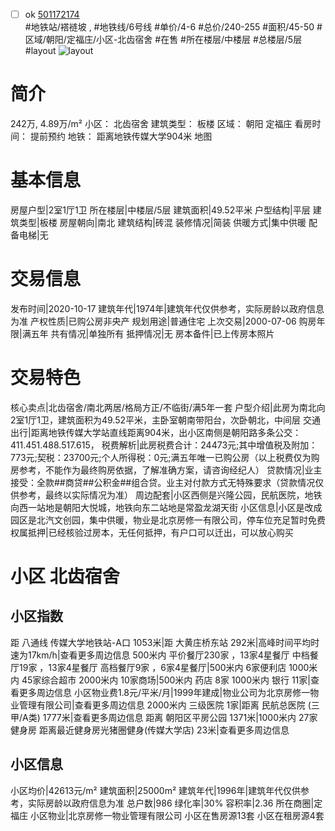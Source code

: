 - [ ] ok [501172174](https://bj.5i5j.com/ershoufang/501172174.html)  
 #地铁站/褡裢坡 ,  #地铁线/6号线
#单价/4-6 #总价/240-255 #面积/45-50   #区域/朝阳/定福庄/小区-北齿宿舍 #在售 #所在楼层/中楼层 #总楼层/5层 #layout 
![layout](http://image2a.5i5j.com/bdir/layout/dfe538a384ca42c39eb700882fc09982.png_P5.jpg) 
# 简介 
 242万,  4.89万/m² 
小区： 北齿宿舍
建筑类型： 板楼
区域： 朝阳 定福庄
看房时间： 提前预约
地铁： 距离地铁传媒大学904米 地图
# 基本信息 
 房屋户型|2室1厅1卫
所在楼层|中楼层/5层
建筑面积|49.52平米
户型结构|平层
建筑类型|板楼
房屋朝向|南北
建筑结构|砖混
装修情况|简装
供暖方式|集中供暖
配备电梯|无
# 交易信息 
 发布时间|2020-10-17
建筑年代|1974年|建筑年代仅供参考，实际房龄以政府信息为准
产权性质|已购公房非央产
规划用途|普通住宅
上次交易|2000-07-06
购房年限|满五年
共有情况|单独所有
抵押情况|无
房本备件|已上传房本照片
# 交易特色 
 核心卖点|北齿宿舍/南北两居/格局方正/不临街/满5年一套
户型介绍|此房为南北向2室1厅1卫，建筑面积为49.52平米，主卧室朝南带阳台，次卧朝北，中间层
交通出行|距离地铁传媒大学站直线距离904米，出小区南侧是朝阳路多条公交：411.451.488.517.615，
税费解析|此房税费合计：24473元;其中增值税及附加：773元;契税：23700元;个人所得税：0元;满五年唯一已购公房（以上税费仅为购房参考，不能作为最终购房依据，了解准确方案，请咨询经纪人）
贷款情况|业主接受：全款##商贷##公积金##组合贷。业主对付款方式无特殊要求（贷款情况仅供参考，最终以实际情况为准）
周边配套|小区西侧是兴隆公园，民航医院，地铁向西一站地是朝阳大悦城，地铁向东二站地是常盈龙湖天街
小区信息|小区是改成园区是北汽文创园，集中供暖，物业是北京房修一有限公司，停车位充足暂时免费
权属抵押|已经核验过房本，无任何抵押，有户口可以迁出，可以放心购买
# 小区 北齿宿舍
## 小区指数 
 距 八通线 传媒大学地铁站-A口 1053米|距 大黄庄桥东站 292米|高峰时间平均时速为17km/h|查看更多周边信息
500米内 平价餐厅230家 ，13家4星餐厅
中档餐厅19家 ，13家4星餐厅
高档餐厅9家 ，6家4星餐厅|500米内 6家便利店
1000米内 45家综合超市
2000米内 10家商场|500米内 药店 8家
1000米内 银行 11家|查看更多周边信息
小区物业费1.8元/平米/月|1999年建成|物业公司为北京房修一物业管理有限公司|查看更多周边信息
2000米内 三级医院 1家|距离 民航总医院 (三甲/A类) 1777米|查看更多周边信息
距离 朝阳区平房公园 1371米|1000米内 27家 健身房
距离最近健身房光猪圈健身(传媒大学店) 23米|查看更多周边信息
## 小区信息 
 小区均价|42613元/m²
建筑面积|25000m²
建筑年代|1996年|建筑年代仅供参考，实际房龄以政府信息为准
总户数|986
绿化率|30%
容积率|2.36
所在商圈|定福庄
小区物业|北京房修一物业管理有限公司
小区在售房源13套
小区在租房源4套
